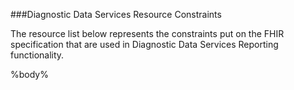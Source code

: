 ###Diagnostic Data Services Resource Constraints

The resource list below represents the constraints put on the FHIR specification that are used in Diagnostic Data Services Reporting functionality.

%body%

